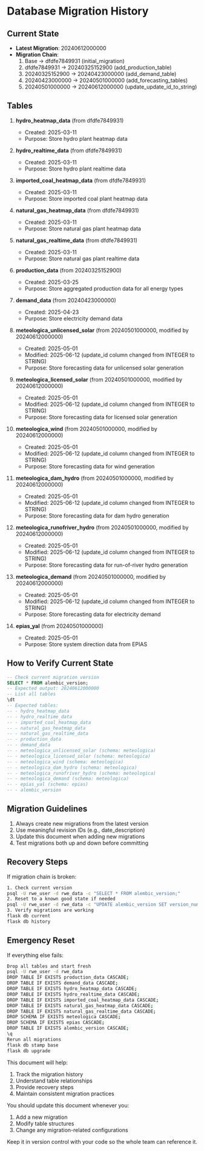 # Database Migration History

## Current State
- **Latest Migration**: 20240612000000
- **Migration Chain**:
  1. Base -> dfdfe7849931 (initial_migration)
  2. dfdfe7849931 -> 20240325152900 (add_production_table)
  3. 20240325152900 -> 20240423000000 (add_demand_table)
  4. 20240423000000 -> 20240501000000 (add_forecasting_tables)
  5. 20240501000000 -> 20240612000000 (update_update_id_to_string)

## Tables
1. **hydro_heatmap_data** (from dfdfe7849931)
   - Created: 2025-03-11
   - Purpose: Store hydro plant heatmap data

2. **hydro_realtime_data** (from dfdfe7849931)
   - Created: 2025-03-11
   - Purpose: Store hydro plant realtime data

3. **imported_coal_heatmap_data** (from dfdfe7849931)
   - Created: 2025-03-11
   - Purpose: Store imported coal plant heatmap data

4. **natural_gas_heatmap_data** (from dfdfe7849931)
   - Created: 2025-03-11
   - Purpose: Store natural gas plant heatmap data

5. **natural_gas_realtime_data** (from dfdfe7849931)
   - Created: 2025-03-11
   - Purpose: Store natural gas plant realtime data

6. **production_data** (from 20240325152900)
   - Created: 2025-03-25
   - Purpose: Store aggregated production data for all energy types

7. **demand_data** (from 20240423000000)
   - Created: 2025-04-23
   - Purpose: Store electricity demand data

8. **meteologica_unlicensed_solar** (from 20240501000000, modified by 20240612000000)
   - Created: 2025-05-01
   - Modified: 2025-06-12 (update_id column changed from INTEGER to STRING)
   - Purpose: Store forecasting data for unlicensed solar generation

9. **meteologica_licensed_solar** (from 20240501000000, modified by 20240612000000)
   - Created: 2025-05-01
   - Modified: 2025-06-12 (update_id column changed from INTEGER to STRING)
   - Purpose: Store forecasting data for licensed solar generation

10. **meteologica_wind** (from 20240501000000, modified by 20240612000000)
    - Created: 2025-05-01
    - Modified: 2025-06-12 (update_id column changed from INTEGER to STRING)
    - Purpose: Store forecasting data for wind generation

11. **meteologica_dam_hydro** (from 20240501000000, modified by 20240612000000)
    - Created: 2025-05-01
    - Modified: 2025-06-12 (update_id column changed from INTEGER to STRING)
    - Purpose: Store forecasting data for dam hydro generation

12. **meteologica_runofriver_hydro** (from 20240501000000, modified by 20240612000000)
    - Created: 2025-05-01
    - Modified: 2025-06-12 (update_id column changed from INTEGER to STRING)
    - Purpose: Store forecasting data for run-of-river hydro generation

13. **meteologica_demand** (from 20240501000000, modified by 20240612000000)
    - Created: 2025-05-01
    - Modified: 2025-06-12 (update_id column changed from INTEGER to STRING)
    - Purpose: Store forecasting data for electricity demand

14. **epias_yal** (from 20240501000000)
    - Created: 2025-05-01
    - Purpose: Store system direction data from EPIAS

## How to Verify Current State
```sql
-- Check current migration version
SELECT * FROM alembic_version;
-- Expected output: 20240612000000
-- List all tables
\dt
-- Expected tables:
-- - hydro_heatmap_data
-- - hydro_realtime_data
-- - imported_coal_heatmap_data
-- - natural_gas_heatmap_data
-- - natural_gas_realtime_data
-- - production_data
-- - demand_data
-- - meteologica_unlicensed_solar (schema: meteologica)
-- - meteologica_licensed_solar (schema: meteologica)
-- - meteologica_wind (schema: meteologica)
-- - meteologica_dam_hydro (schema: meteologica)
-- - meteologica_runofriver_hydro (schema: meteologica)
-- - meteologica_demand (schema: meteologica)
-- - epias_yal (schema: epias)
-- - alembic_version
```

## Migration Guidelines
1. Always create new migrations from the latest version
2. Use meaningful revision IDs (e.g., date_description)
3. Update this document when adding new migrations
4. Test migrations both up and down before committing

## Recovery Steps
If migration chain is broken:
```bash
1. Check current version
psql -U rwe_user -d rwe_data -c "SELECT * FROM alembic_version;"
2. Reset to a known good state if needed
psql -U rwe_user -d rwe_data -c "UPDATE alembic_version SET version_num = '20240612000000';"
3. Verify migrations are working
flask db current
flask db history
```

## Emergency Reset
If everything else fails:
```bash
Drop all tables and start fresh
psql -U rwe_user -d rwe_data
DROP TABLE IF EXISTS production_data CASCADE;
DROP TABLE IF EXISTS demand_data CASCADE;
DROP TABLE IF EXISTS hydro_heatmap_data CASCADE;
DROP TABLE IF EXISTS hydro_realtime_data CASCADE;
DROP TABLE IF EXISTS imported_coal_heatmap_data CASCADE;
DROP TABLE IF EXISTS natural_gas_heatmap_data CASCADE;
DROP TABLE IF EXISTS natural_gas_realtime_data CASCADE;
DROP SCHEMA IF EXISTS meteologica CASCADE;
DROP SCHEMA IF EXISTS epias CASCADE;
DROP TABLE IF EXISTS alembic_version CASCADE;
\q
Rerun all migrations
flask db stamp base
flask db upgrade
```

This document will help:
1. Track the migration history
2. Understand table relationships
3. Provide recovery steps
4. Maintain consistent migration practices

You should update this document whenever you:
1. Add a new migration
2. Modify table structures
3. Change any migration-related configurations

Keep it in version control with your code so the whole team can reference it.